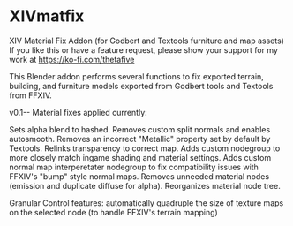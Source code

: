 # XIVmatfix
XIV Material Fix Addon (for Godbert and Textools furniture and map assets)
If you like this or have a feature request, please show your support for my work at https://ko-fi.com/thetafive

This Blender addon performs several functions to fix exported terrain, building, and furniture models exported from Godbert tools and Textools from FFXIV. 

v0.1--
Material fixes applied currently:

Sets alpha blend to hashed.
Removes custom split normals and enables autosmooth.
Removes an incorrect "Metallic" property set by default by Textools.
Relinks transparency to correct map.
Adds custom nodegroup to more closely match ingame shading and material settings.
Adds custom normal map interperetater nodegroup to fix compatibility issues with FFXIV's "bump" style normal maps.
Removes unneeded material nodes (emission and duplicate diffuse for alpha).
Reorganizes material node tree.

Granular Control features:
automatically quadruple the size of texture maps on the selected node (to handle FFXIV's terrain mapping)
